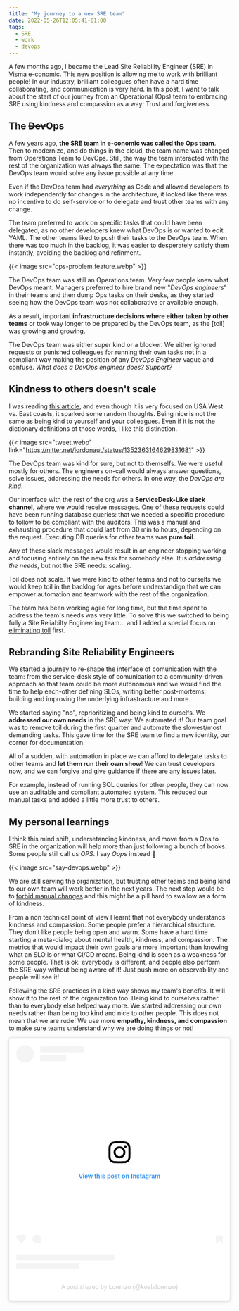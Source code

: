 ```yaml
---
title: "My journey to a new SRE team"
date: 2022-05-26T12:05:41+01:00
tags:
  - SRE
  - work
  - devops
---
```

A few months ago, I became the Lead Site Reliability Engineer (SRE) in
[Visma e-conomic](https://e-conomic.dk/). This new position is allowing me to
work with brilliant people! In our industry, brilliant colleagues often have a
hard time collaborating, and communication is very hard. In this post, I want to
talk about the start of our journey from an Operational (Ops) team to embracing
SRE using kindness and compassion as a way: Trust and forgiveness.

<!--more-->

## The ~~Dev~~Ops
A few years ago, **the SRE team in e-conomic was called the Ops team**.
Then to modernize, and do things in the cloud, the team name was changed from
Operations Team to DevOps. Still, the way the team interacted with the rest of
the organization was always the same: The expectation was that the DevOps team
would solve any issue possible at any time.

Even if the DevOps team had _everything_ as Code and allowed developers to work
independently for changes in the architecture, it looked like there was no
incentive to do self-service or to delegate and trust other teams with any
change.

The team preferred to work on specific tasks that could have been delegated, as
no other developers knew what DevOps is or wanted to edit YAML. The other teams
liked to push their tasks to the DevOps team. When there was too much in
the backlog, it was easier to desperately satisfy them instantly, avoiding
the backlog and refinment.

{{< image src="ops-problem.feature.webp" >}}

The DevOps team was still an Operations team. Very few people knew what DevOps
meant. Managers preferred to hire brand new "_DevOps engineers_" in their
teams and then dump Ops tasks on their desks, as they started seeing how the
DevOps team was not collaborative or available enough.

As a result, important **infrastructure decisions where either taken by other
teams** or took way longer to be prepared by the DevOps team, as the [toil] was
growing and growing.

The DevOps team was either super kind or a blocker. We either ignored requests
or punished colleagues for running their own tasks not in a compliant way making
the position of any _DevOps Engineer_ vague and confuse. _What does a DevOps
engineer does? Support?_

## Kindness to others doesn't scale
I was reading [this article](https://haleynahman.substack.com/p/42-are-you-nice-or-kind?s=r&utm_source=pocket_mylist),
and even though it is very focused on USA West vs. East coasts, it sparked some
random thoughts. Being nice is not the same as being kind to yourself and your
colleagues. Even if it is not the dictionary definitions of those words, I like
this distinction.

{{< image src="tweet.webp" link="https://nitter.net/jordonaut/status/1352363164629831681" >}}

The DevOps team was kind for sure, but not to themselfs. We were useful
mostly for others. The engineers on-call would always answer questions,
solve issues, addressing the needs for others. In one way, the _DevOps are
kind_.

Our interface with the rest of the org was a **ServiceDesk-Like slack channel**,
where we would receive messages. One of these requests could have been running
database queries: that we needed a specific procedure to follow to be compliant
with the auditors. This was a manual and exhausting procedure that could last
from 30 min to hours, depending on the request. Executing DB queries for other
teams was **pure toil**.

Any of these slack messages would result in an engineer stopping working and
focusing entirely on the new task for somebody else. It is
_addressing the needs_, but not the SRE needs: scaling.

Toil does not scale. If we were kind to other teams and not to ourselfs we would
keep toil in the backlog for ages before understandign that we can empower
automation and teamwork with the rest of the organization.

The team has been working agile for long time, but the time spent to address
the team's needs was very little. To solve this we switched to being fully a Site
Reliabilty Engineering team... and I added a special focus on
[eliminating toil](https://sre.google/sre-book/eliminating-toil/) first.

## Rebranding Site Reliability Engineers
We started a journey to re-shape the interface of comunication with the team:
from the service-desk style of comunication to a community-driven approach so
that team could be more autonomous and we would find the time to help each-other
defining SLOs, writing better post-mortems, building and improving
the underlying infrastracture and more.

We started saying "no", reprioritizing and being kind to ourselfs. We
**addressed our own needs** in the SRE way: We automated it! Our team goal was
to remove toil during the first quarter and automate the slowest/most demanding
tasks. This gave time for the SRE team to find a new identity, our corner for
documentation.

All of a sudden, with automation in place we can afford to delegate tasks to
other teams and **let them run their own show**! We can trust developers now,
and we can forgive and give guidance if there are any issues later.

For example, instead of running SQL queries for other people, they can now use
an auditable and compliant automated system. This reduced our manual tasks and
added a little more trust to others.

## My personal learnings
I think this mind shift, undersetanding kindness, and move from a Ops to SRE
in the organization will help more than just following a bunch of books. Some
people still call us _OPS_. I say _Oops_ instead 🤭

{{< image src="say-devops.webp" >}}

We are still serving the organization, but trusting other teams and being kind
to our own team will work better in the next years. The next step would
be to [forbid manual changes](https://agileweboperations.com/2012/10/25/devops-protocol-no-manual-changes/)
and this might be a pill hard to swallow as a form of kindness.

From a non technical point of view I learnt that not everybody understands
kindness and compassion. Some people prefer a hierarchical structure. They don’t
like people being open and warm. Some have a hard time starting a meta-dialog
about mental health, kindness, and compassion. The metrics that would impact
their own goals are more important than knowing what an SLO is or what CI/CD
means. Being kind is seen as a weakness for some people. That is ok: everybody
is different, and people also perform the SRE-way without being aware of it!
Just push more on observability and people will see it!

Following the SRE practices in a kind way shows my team's benefits. It will show
it to the rest of the organization too. Being kind to ourselves rather than to
everybody else helped way more. We started addressing our own needs rather than
being too kind and nice to other people. This does not mean that we are rude! We
use more **empathy, kindness, and compassion** to make sure teams understand why
we are doing things or not!

<blockquote class="instagram-media" data-instgrm-captioned data-instgrm-permalink="https://www.instagram.com/p/Cd0Sqx7s6lX/?utm_source=ig_embed&amp;utm_campaign=loading" data-instgrm-version="14" style=" background:#FFF; border:0; border-radius:3px; box-shadow:0 0 1px 0 rgba(0,0,0,0.5),0 1px 10px 0 rgba(0,0,0,0.15); margin: 1px; max-width:540px; min-width:326px; padding:0; width:99.375%; width:-webkit-calc(100% - 2px); width:calc(100% - 2px);"><div style="padding:16px;"> <a href="https://www.instagram.com/p/Cd0Sqx7s6lX/?utm_source=ig_embed&amp;utm_campaign=loading" style=" background:#FFFFFF; line-height:0; padding:0 0; text-align:center; text-decoration:none; width:100%;" target="_blank"> <div style=" display: flex; flex-direction: row; align-items: center;"> <div style="background-color: #F4F4F4; border-radius: 50%; flex-grow: 0; height: 40px; margin-right: 14px; width: 40px;"></div> <div style="display: flex; flex-direction: column; flex-grow: 1; justify-content: center;"> <div style=" background-color: #F4F4F4; border-radius: 4px; flex-grow: 0; height: 14px; margin-bottom: 6px; width: 100px;"></div> <div style=" background-color: #F4F4F4; border-radius: 4px; flex-grow: 0; height: 14px; width: 60px;"></div></div></div><div style="padding: 19% 0;"></div> <div style="display:block; height:50px; margin:0 auto 12px; width:50px;"><svg width="50px" height="50px" viewBox="0 0 60 60" version="1.1" xmlns="https://www.w3.org/2000/svg" xmlns:xlink="https://www.w3.org/1999/xlink"><g stroke="none" stroke-width="1" fill="none" fill-rule="evenodd"><g transform="translate(-511.000000, -20.000000)" fill="#000000"><g><path d="M556.869,30.41 C554.814,30.41 553.148,32.076 553.148,34.131 C553.148,36.186 554.814,37.852 556.869,37.852 C558.924,37.852 560.59,36.186 560.59,34.131 C560.59,32.076 558.924,30.41 556.869,30.41 M541,60.657 C535.114,60.657 530.342,55.887 530.342,50 C530.342,44.114 535.114,39.342 541,39.342 C546.887,39.342 551.658,44.114 551.658,50 C551.658,55.887 546.887,60.657 541,60.657 M541,33.886 C532.1,33.886 524.886,41.1 524.886,50 C524.886,58.899 532.1,66.113 541,66.113 C549.9,66.113 557.115,58.899 557.115,50 C557.115,41.1 549.9,33.886 541,33.886 M565.378,62.101 C565.244,65.022 564.756,66.606 564.346,67.663 C563.803,69.06 563.154,70.057 562.106,71.106 C561.058,72.155 560.06,72.803 558.662,73.347 C557.607,73.757 556.021,74.244 553.102,74.378 C549.944,74.521 548.997,74.552 541,74.552 C533.003,74.552 532.056,74.521 528.898,74.378 C525.979,74.244 524.393,73.757 523.338,73.347 C521.94,72.803 520.942,72.155 519.894,71.106 C518.846,70.057 518.197,69.06 517.654,67.663 C517.244,66.606 516.755,65.022 516.623,62.101 C516.479,58.943 516.448,57.996 516.448,50 C516.448,42.003 516.479,41.056 516.623,37.899 C516.755,34.978 517.244,33.391 517.654,32.338 C518.197,30.938 518.846,29.942 519.894,28.894 C520.942,27.846 521.94,27.196 523.338,26.654 C524.393,26.244 525.979,25.756 528.898,25.623 C532.057,25.479 533.004,25.448 541,25.448 C548.997,25.448 549.943,25.479 553.102,25.623 C556.021,25.756 557.607,26.244 558.662,26.654 C560.06,27.196 561.058,27.846 562.106,28.894 C563.154,29.942 563.803,30.938 564.346,32.338 C564.756,33.391 565.244,34.978 565.378,37.899 C565.522,41.056 565.552,42.003 565.552,50 C565.552,57.996 565.522,58.943 565.378,62.101 M570.82,37.631 C570.674,34.438 570.167,32.258 569.425,30.349 C568.659,28.377 567.633,26.702 565.965,25.035 C564.297,23.368 562.623,22.342 560.652,21.575 C558.743,20.834 556.562,20.326 553.369,20.18 C550.169,20.033 549.148,20 541,20 C532.853,20 531.831,20.033 528.631,20.18 C525.438,20.326 523.257,20.834 521.349,21.575 C519.376,22.342 517.703,23.368 516.035,25.035 C514.368,26.702 513.342,28.377 512.574,30.349 C511.834,32.258 511.326,34.438 511.181,37.631 C511.035,40.831 511,41.851 511,50 C511,58.147 511.035,59.17 511.181,62.369 C511.326,65.562 511.834,67.743 512.574,69.651 C513.342,71.625 514.368,73.296 516.035,74.965 C517.703,76.634 519.376,77.658 521.349,78.425 C523.257,79.167 525.438,79.673 528.631,79.82 C531.831,79.965 532.853,80.001 541,80.001 C549.148,80.001 550.169,79.965 553.369,79.82 C556.562,79.673 558.743,79.167 560.652,78.425 C562.623,77.658 564.297,76.634 565.965,74.965 C567.633,73.296 568.659,71.625 569.425,69.651 C570.167,67.743 570.674,65.562 570.82,62.369 C570.966,59.17 571,58.147 571,50 C571,41.851 570.966,40.831 570.82,37.631"></path></g></g></g></svg></div><div style="padding-top: 8px;"> <div style=" color:#3897f0; font-family:Arial,sans-serif; font-size:14px; font-style:normal; font-weight:550; line-height:18px;">View this post on Instagram</div></div><div style="padding: 12.5% 0;"></div> <div style="display: flex; flex-direction: row; margin-bottom: 14px; align-items: center;"><div> <div style="background-color: #F4F4F4; border-radius: 50%; height: 12.5px; width: 12.5px; transform: translateX(0px) translateY(7px);"></div> <div style="background-color: #F4F4F4; height: 12.5px; transform: rotate(-45deg) translateX(3px) translateY(1px); width: 12.5px; flex-grow: 0; margin-right: 14px; margin-left: 2px;"></div> <div style="background-color: #F4F4F4; border-radius: 50%; height: 12.5px; width: 12.5px; transform: translateX(9px) translateY(-18px);"></div></div><div style="margin-left: 8px;"> <div style=" background-color: #F4F4F4; border-radius: 50%; flex-grow: 0; height: 20px; width: 20px;"></div> <div style=" width: 0; height: 0; border-top: 2px solid transparent; border-left: 6px solid #f4f4f4; border-bottom: 2px solid transparent; transform: translateX(16px) translateY(-4px) rotate(30deg)"></div></div><div style="margin-left: auto;"> <div style=" width: 0px; border-top: 8px solid #F4F4F4; border-right: 8px solid transparent; transform: translateY(16px);"></div> <div style=" background-color: #F4F4F4; flex-grow: 0; height: 12px; width: 16px; transform: translateY(-4px);"></div> <div style=" width: 0; height: 0; border-top: 8px solid #F4F4F4; border-left: 8px solid transparent; transform: translateY(-4px) translateX(8px);"></div></div></div> <div style="display: flex; flex-direction: column; flex-grow: 1; justify-content: center; margin-bottom: 24px;"> <div style=" background-color: #F4F4F4; border-radius: 4px; flex-grow: 0; height: 14px; margin-bottom: 6px; width: 224px;"></div> <div style=" background-color: #F4F4F4; border-radius: 4px; flex-grow: 0; height: 14px; width: 144px;"></div></div></a><p style=" color:#c9c8cd; font-family:Arial,sans-serif; font-size:14px; line-height:17px; margin-bottom:0; margin-top:8px; overflow:hidden; padding:8px 0 7px; text-align:center; text-overflow:ellipsis; white-space:nowrap;"><a href="https://www.instagram.com/p/Cd0Sqx7s6lX/?utm_source=ig_embed&amp;utm_campaign=loading" style=" color:#c9c8cd; font-family:Arial,sans-serif; font-size:14px; font-style:normal; font-weight:normal; line-height:17px; text-decoration:none;" target="_blank">A post shared by Lorenzo (@koalalorenzo)</a></p></div></blockquote> <script async src="//www.instagram.com/embed.js"></script>

